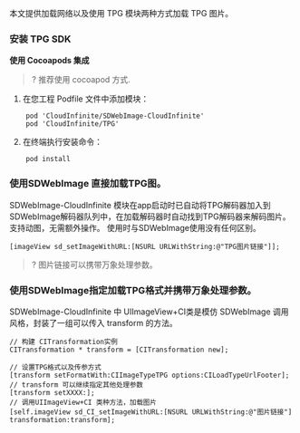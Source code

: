 
本文提供加载网络以及使用 TPG 模块两种方式加载 TPG 图片。

### 安装 TPG SDK

**使用 Cocoapods 集成**

>? 推荐使用 cocoapod 方式.

1. 在您工程 Podfile 文件中添加模块：
```
    pod 'CloudInfinite/SDWebImage-CloudInfinite'
    pod 'CloudInfinite/TPG'
```
2. 在终端执行安装命令：
```
    pod install
```

### 使用SDWebImage 直接加载TPG图。
SDWebImage-CloudInfinite 模块在app启动时已自动将TPG解码器加入到SDWebImage解码器队列中，在加载解码器时自动找到TPG解码器来解码图片。
支持动图，无需额外操作。
使用时与SDWebImage使用没有任何区别。
```
[imageView sd_setImageWithURL:[NSURL URLWithString:@"TPG图片链接"]];
```
>? 图片链接可以携带万象处理参数。

### 使用SDWebImage指定加载TPG格式并携带万象处理参数。
SDWebImage-CloudInfinite 中 UIImageView+CI类是模仿 SDWebImage 调用风格，封装了一组可以传入 transform 的方法。
```
// 构建 CITransformation实例
CITransformation * transform = [CITransformation new];

// 设置TPG格式以及传参方式
[transform setFormatWith:CIImageTypeTPG options:CILoadTypeUrlFooter];
// transform 可以继续指定其他处理参数
[transform setXXXX:];
// 调用UIImageView+CI 类种方法，加载图片
[self.imageView sd_CI_setImageWithURL:[NSURL URLWithString:@"图片链接"] transformation:transform];
```


